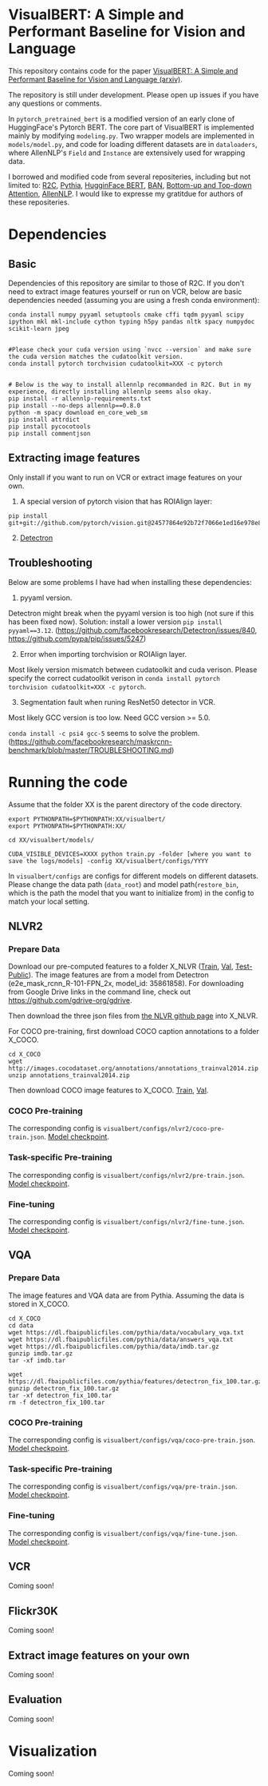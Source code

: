 # VisualBERT: A Simple and Performant Baseline for Vision and Language

This repository contains code for the paper [VisualBERT: A Simple and Performant Baseline for Vision and Language (arxiv)](https://arxiv.org/abs/1908.03557).

The repository is still under development. Please open up issues if you have any questions or comments. 

In `pytorch_pretrained_bert` is a modified version of an early clone of HuggingFace's Pytorch BERT. The core part of VisualBERT is implemented mainly by modifying `modeling.py`. Two wrapper models are implemented in `models/model.py`, and code for loading different datasets are in `dataloaders`, where AllenNLP's `Field` and `Instance` are extensively used for wrapping data.

I borrowed and modified code from several repositeries, including but not limited to: [R2C](https://github.com/rowanz/r2c), [Pythia](https://github.com/facebookresearch/pythia), [HugginFace BERT](https://github.com/huggingface/pytorch-transformers), [BAN](https://github.com/jnhwkim/ban-vqa), [Bottom-up and Top-down Attention](https://github.com/peteanderson80/bottom-up-attention), [AllenNLP](https://github.com/allenai/allennlp). I would like to expresse my gratitdue for authors of these repositeries.

# Dependencies

## Basic

Dependencies of this repository are similar to those of R2C. If you don't need to extract image features yourself or run on VCR, below are basic dependencies needed (assuming you are using a fresh conda environment):

```
conda install numpy pyyaml setuptools cmake cffi tqdm pyyaml scipy ipython mkl mkl-include cython typing h5py pandas nltk spacy numpydoc scikit-learn jpeg


#Please check your cuda version using `nvcc --version` and make sure the cuda version matches the cudatoolkit version.
conda install pytorch torchvision cudatoolkit=XXX -c pytorch


# Below is the way to install allennlp recommanded in R2C. But in my experience, directly installing allennlp seems also okay.
pip install -r allennlp-requirements.txt
pip install --no-deps allennlp==0.8.0
python -m spacy download en_core_web_sm
pip install attrdict
pip install pycocotools
pip install commentjson
```

## Extracting image features

Only install if you want to run on VCR or extract image features on your own.

1. A special version of pytorch vision that has ROIAlign layer:
```
pip install git+git://github.com/pytorch/vision.git@24577864e92b72f7066e1ed16e978e873e19d13d
```
2. [Detectron](https://github.com/facebookresearch/Detectron/)


## Troubleshooting
Below are some problems I have had when installing these dependencies:

1. pyyaml version.

Detectron might break when the pyyaml version is too high (not sure if this has been fixed now).
Solution: install a lower version `pip install pyyaml==3.12`. (https://github.com/facebookresearch/Detectron/issues/840, https://github.com/pypa/pip/issues/5247)

2. Error when importing torchvision or ROIAlign layer.

Most likely version mismatch between cudatoolkit and cuda verison. Please specify the correct cudatoolkit verison in `conda install pytorch torchvision cudatoolkit=XXX -c pytorch`.

3. Segmentation fault when runing ResNet50 detector in VCR.

Most likely GCC version is too low. Need GCC version >= 5.0. 

`conda install -c psi4 gcc-5` seems to solve the problem. (https://github.com/facebookresearch/maskrcnn-benchmark/blob/master/TROUBLESHOOTING.md)


# Running the code

Assume that the folder XX is the parent directory of the code directory. 
```
export PYTHONPATH=$PYTHONPATH:XX/visualbert/
export PYTHONPATH=$PYTHONPATH:XX/

cd XX/visualbert/models/

CUDA_VISIBLE_DEVICES=XXXX python train.py -folder [where you want to save the logs/models] -config XX/visualbert/configs/YYYY
```
In `visualbert/configs` are configs for different models on different datasets. Please change the data path (`data_root`) and model path(`restore_bin`, which is the path the model that you want to initialize from) in the config to match your local setting.

## NLVR2

### Prepare Data

Download our pre-computed features to a folder X_NLVR ([Train](https://drive.google.com/file/d/1iK9CDfxZ4ejKRWOIItLhD8-sgw78ld7w/view?usp=sharing), [Val](https://drive.google.com/file/d/13rFujBIBr6PLnG5A5i8WJJVT52RPYH9j/view?usp=sharing), [Test-Public](https://drive.google.com/file/d/1RTXZCK_kbFkqOeBnZ5wOAyDSzlmuaKRx/view?usp=sharing)). The image features are from a model from Detectron (e2e_mask_rcnn_R-101-FPN_2x, model_id: 35861858). For downloading from Google Drive links in the command line, check out https://github.com/gdrive-org/gdrive.

Then download the three json files from [the NLVR github page](https://github.com/lil-lab/nlvr/tree/master/nlvr2/data) into X_NLVR.

For COCO pre-training, first download COCO caption annotations to a folder X_COCO.

```
cd X_COCO
wget http://images.cocodataset.org/annotations/annotations_trainval2014.zip
unzip annotations_trainval2014.zip
```

Then download COCO image features to X_COCO. [Train](https://drive.google.com/file/d/1F-LSQhpKleV4nmiKMjQvpHMS2gkbK3bY/view?usp=sharing), [Val](https://drive.google.com/file/d/1cZjPob3YqfM46LaWY3-Ky12claxeXbWi/view?usp=sharing).

### COCO Pre-training
The corresponding config is `visualbert/configs/nlvr2/coco-pre-train.json`. [Model checkpoint](https://drive.google.com/file/d/1QvivVfRsRF518OQSQNaN7aFk6eQ43vP_/view?usp=sharing).

### Task-specific Pre-training
The corresponding config is `visualbert/configs/nlvr2/pre-train.json`. [Model checkpoint](https://drive.google.com/file/d/1Z19G_rAuKn0TQ5Cj-KCcavBKSwBhvxGq/view?usp=sharing).

### Fine-tuning
The corresponding config is `visualbert/configs/nlvr2/fine-tune.json`. [Model checkpoint](https://drive.google.com/file/d/1GCV6woBnWY09JhjtLOXyKUhuFiQz9L5U/view?usp=sharing).



## VQA

### Prepare Data
The image features and VQA data are from Pythia. Assuming the data is stored in X_COCO.

```
cd X_COCO
cd data
wget https://dl.fbaipublicfiles.com/pythia/data/vocabulary_vqa.txt
wget https://dl.fbaipublicfiles.com/pythia/data/answers_vqa.txt
wget https://dl.fbaipublicfiles.com/pythia/data/imdb.tar.gz
gunzip imdb.tar.gz 
tar -xf imdb.tar

wget https://dl.fbaipublicfiles.com/pythia/features/detectron_fix_100.tar.gz
gunzip detectron_fix_100.tar.gz
tar -xf detectron_fix_100.tar
rm -f detectron_fix_100.tar
```

### COCO Pre-training

The corresponding config is `visualbert/configs/vqa/coco-pre-train.json`. [Model checkpoint](https://drive.google.com/file/d/1tgYovjB6MZZlqdSAOPzB8bZqnFezWNBO/view?usp=sharing).

### Task-specific Pre-training
The corresponding config is `visualbert/configs/vqa/pre-train.json`. [Model checkpoint](https://drive.google.com/file/d/1kuPr187zWxSJbtCbVW87XzInXltM-i9Y/view?usp=sharing).

### Fine-tuning
The corresponding config is `visualbert/configs/vqa/fine-tune.json`. [Model checkpoint](https://drive.google.com/file/d/19FpfLYo3rwv0eybUvfkDMCoivyL4XLqB/view?usp=sharing).



## VCR
Coming soon!

## Flickr30K
Coming soon!

## Extract image features on your own
Coming soon!

## Evaluation
Coming soon!

# Visualization
Coming soon!
